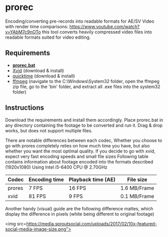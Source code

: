 # prorec

Encoding/converting pre-records into readable formats for AE/SV
Video with render time comparisons: https://www.youtube.com/watch?v=YAbM7c9nOTo
this tool converts heavily compressed video files into readable formats suited for video editing. 

## Requirements

* **[prorec.bat](https://github.com/gmzorz/prerecs/archive/master.zip)**
* [Xvid](https://www.xvid.com/download/) (download & install)
* [quicktime](https://support.apple.com/kb/DL837) (download & install)
* [ffmpeg](https://ffmpeg.zeranoe.com/builds/) (navigate to the C:\Windows\System32 folder, open the ffmpeg zip file, go to the 'bin' folder, and extract all .exe files into the system32 folder)

## Instructions
Download the requirements and install them accordingly. Place prorec.bat in any directory containing the footage to be converted and run it. Drag & drop works, but does not support multiple files. 

There are notable differences between each codec, Whether you choose to go with prores completely relies on how much time you have, but also whether you want the most optimal quality. If you decide to go with xvid, expect very fast encoding speeds and small file sizes
Following table contains information about footage encoded into the formats described (1920x1080) Using Intel i5-6400 CPU @ 2.70GHz

| Codec | Encoding time | Playback time (AE) | File size |
|---|---|---|---|
| prores | 7 FPS | 16 FPS | 1.6 MB/Frame |
| xvid | 81 FPS | 9 FPS | 0.1 MB/Frame |

Another handy (visual) guide are the following difference mattes, which display the difference in pixels (white being different to original footage)

<img src=https://media.sproutsocial.com/uploads/2017/02/10x-featured-social-media-image-size.png"></img>
